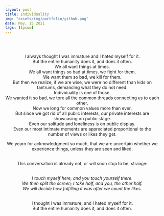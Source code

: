 ```yaml
---
layout: post
title: Individuality
img: "assets/img/portfolio/github.png"
date: May, 15 2021
tags: [Ipsum]
---
```


<br><br>
<div align="center">



I always thought I was immature and I hated myself for it.<br>
But the entire humanity does it, and does it often.<br>
We all want things at times.<br>
We all want things so bad at times, we fight for them.<br>
We want them so bad, we kill for them. <br>
But then we realize, if we are wise, we were no different than kids on tantrums, demanding what they do not need.<br>
Individuality is one of those.<br>
We wanted it so bad, we tore all the common threads connecting us to each other.<br>
Now we long for common values more than ever.<br>
But since we got rid of all public interests, our private interests are showcasing on public stage.<br>
Even our solitude and loneliness is on public display.<br>
Even our most intimate moments are appreciated proportional to the number of views or likes they get.<br> 

We yearn for acknowledgment so much, that we are uncertain whether we experience things, unless they are seen and liked.<br><br>

This conversation is already not, or will soon stop to be, strange:<br><br>
  
<em>I touch myself here, and you touch yourself there.<br>
We then split the screen; I take half, and you, the other half.<br>
We will decide how fulfilling it was after we count the likes. </em><br><br>
  
I thought I was immature, and I hated myself for it.<br>
But the entire humanity does it, and does it often.<br>

</div>
<br><br>
<br><br>
<br><br>
<br><br>
<br><br>
<br><br>
